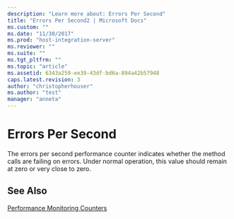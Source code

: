 ```yaml
---
description: "Learn more about: Errors Per Second"
title: "Errors Per Second2 | Microsoft Docs"
ms.custom: ""
ms.date: "11/30/2017"
ms.prod: "host-integration-server"
ms.reviewer: ""
ms.suite: ""
ms.tgt_pltfrm: ""
ms.topic: "article"
ms.assetid: 6343a259-ee39-43df-bd6a-894a42b57948
caps.latest.revision: 3
author: "christopherhouser"
ms.author: "test"
manager: "anneta"
---
```

# Errors Per Second
The errors per second performance counter indicates whether the method calls are failing on errors. Under normal operation, this value should remain at zero or very close to zero.  
  
## See Also  
 [Performance Monitoring Counters](../core/performance-monitoring-counters2.md)
